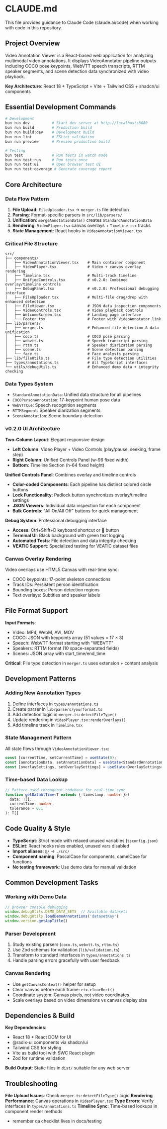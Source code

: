 # CLAUDE.md

This file provides guidance to Claude Code (claude.ai/code) when working with code in this repository.

## Project Overview

Video Annotation Viewer is a React-based web application for analyzing multimodal video annotations. It displays VideoAnnotator pipeline outputs including COCO pose keypoints, WebVTT speech transcripts, RTTM speaker segments, and scene detection data synchronized with video playback.

**Key Architecture**: React 18 + TypeScript + Vite + Tailwind CSS + shadcn/ui components

## Essential Development Commands

```bash
# Development
bun run dev          # Start dev server at http://localhost:8080
bun run build        # Production build 
bun run build:dev    # Development build
bun run lint         # ESLint validation
bun run preview      # Preview production build

# Testing
bun test             # Run tests in watch mode
bun run test:run     # Run tests once
bun run test:ui      # Open browser test UI
bun run test:coverage # Generate coverage report
```

## Core Architecture

### Data Flow Pattern
1. **File Upload**: `FileUploader.tsx` → `merger.ts` file detection
2. **Parsing**: Format-specific parsers in `src/lib/parsers/`
3. **Unification**: `mergeAnnotationData()` creates `StandardAnnotationData`
4. **Rendering**: `VideoPlayer.tsx` canvas overlays + `Timeline.tsx` tracks
5. **State Management**: React hooks in `VideoAnnotationViewer.tsx`

### Critical File Structure
```
src/
├── components/
│   ├── VideoAnnotationViewer.tsx    # Main container component
│   ├── VideoPlayer.tsx              # Video + canvas overlay rendering
│   ├── Timeline.tsx                 # Multi-track timeline
│   ├── UnifiedControls.tsx          # v0.2.0: Combined overlay/timeline controls
│   ├── DebugPanel.tsx               # v0.2.0: Professional debugging interface
│   ├── FileUploader.tsx             # Multi-file drag/drop with enhanced detection
│   ├── FileViewer.tsx               # JSON data inspection components
│   ├── VideoControls.tsx            # Video playback controls
│   ├── WelcomeScreen.tsx            # Landing page interface
│   └── Footer.tsx                   # Footer with VideoAnnotator link
├── lib/parsers/
│   ├── merger.ts                    # Enhanced file detection & data unification
│   ├── coco.ts                      # COCO pose parsing
│   ├── webvtt.ts                    # Speech transcript parsing
│   ├── rttm.ts                      # Speaker diarization parsing
│   ├── scene.ts                     # Scene detection parsing
│   └── face.ts                      # Face analysis parsing
├── lib/fileUtils.ts                 # File type detection utilities
├── types/annotations.ts             # All TypeScript interfaces
└── utils/debugUtils.ts              # Enhanced demo data + integrity checking
```

### Data Types System
- `StandardAnnotationData`: Unified data structure for all pipelines
- `COCOPersonAnnotation`: 17-keypoint human pose data
- `WebVTTCue`: Speech recognition segments
- `RTTMSegment`: Speaker diarization segments
- `SceneAnnotation`: Scene boundary detection

### v0.2.0 UI Architecture
**Two-Column Layout**: Elegant responsive design
- **Left Column**: Video Player + Video Controls (play/pause, seeking, frame step)
- **Right Column**: Unified Controls Panel (w-96 fixed width)
- **Bottom**: Timeline Section (h-64 fixed height)

**Unified Controls Panel**: Combines overlay and timeline controls
- **Color-coded Components**: Each pipeline has distinct colored circle buttons
- **Lock Functionality**: Padlock button synchronizes overlay/timeline settings
- **JSON Viewers**: Individual data inspection for each component
- **Bulk Controls**: "All On/All Off" buttons for quick management

**Debug System**: Professional debugging interface
- **Access**: Ctrl+Shift+D keyboard shortcut or 🐛 button
- **Terminal UI**: Black background with green text logging
- **Automated Tests**: File detection and data integrity checking
- **VEATIC Support**: Specialized testing for VEATIC dataset files

### Canvas Overlay Rendering
Video overlays use HTML5 Canvas with real-time sync:
- COCO keypoints: 17-point skeleton connections
- Track IDs: Persistent person identification
- Bounding boxes: Person detection regions
- Text overlays: Subtitles and speaker labels

## File Format Support

**Input Formats**:
- Video: MP4, WebM, AVI, MOV
- COCO: JSON with keypoints array (51 values = 17 × 3)
- Speech: WebVTT format starting with "WEBVTT"
- Speakers: RTTM format (10 space-separated fields)
- Scenes: JSON array with start_time/end_time

**Critical**: File type detection in `merger.ts` uses extension + content analysis

## Development Patterns

### Adding New Annotation Types
1. Define interfaces in `types/annotations.ts`
2. Create parser in `lib/parsers/yourformat.ts`
3. Add detection logic in `merger.ts:detectFileType()`
4. Update rendering in `VideoPlayer.tsx:renderOverlays()`
5. Add timeline track in `Timeline.tsx`

### State Management Pattern
All state flows through `VideoAnnotationViewer.tsx`:
```typescript
const [currentTime, setCurrentTime] = useState(0);
const [annotationData, setAnnotationData] = useState<StandardAnnotationData | null>(null);
const [overlaySettings, setOverlaySettings] = useState<OverlaySettings>({...});
```

### Time-based Data Lookup
```typescript
// Pattern used throughout codebase for real-time sync
function getDataAtTime<T extends { timestamp: number }>(
  data: T[], 
  currentTime: number,
  tolerance = 0.1
): T[]
```

## Code Quality & Style

- **TypeScript**: Strict mode with relaxed unused variables (`tsconfig.json`)
- **ESLint**: React hooks rules enabled, unused vars disabled
- **Import aliases**: `@/` → `./src/`
- **Component naming**: PascalCase for components, camelCase for functions
- **No testing framework**: Use demo data for manual validation

## Common Development Tasks

### Working with Demo Data
```typescript
// Browser console debugging
window.debugUtils.DEMO_DATA_SETS  // Available datasets
window.debugUtils.loadDemoAnnotations('datasetKey')
window.version.getAppTitle()
```

### Parser Development
1. Study existing parsers (`coco.ts`, `webvtt.ts`, `rttm.ts`)
2. Use Zod schemas for validation (`lib/validation.ts`)
3. Transform to standard interfaces in `types/annotations.ts`
4. Handle parsing errors gracefully with user feedback

### Canvas Rendering
- Use `getCanvasContext()` helper for setup
- Clear canvas before each frame: `ctx.clearRect()`
- Coordinate system: Canvas pixels, not video coordinates
- Scale overlays based on video dimensions vs canvas display size

## Dependencies & Build

**Key Dependencies**:
- React 18 + React DOM for UI
- @radix-ui components via shadcn/ui
- Tailwind CSS for styling
- Vite as build tool with SWC React plugin
- Zod for runtime validation

**Build Output**: Static files in `dist/` suitable for any web server

## Troubleshooting

**File Upload Issues**: Check `merger.ts:detectFileType()` logic
**Rendering Performance**: Canvas operations in `VideoPlayer.tsx`
**Type Errors**: Verify interfaces in `types/annotations.ts`
**Timeline Sync**: Time-based lookups in component render methods
- remember qa checklist lives in docs/testing